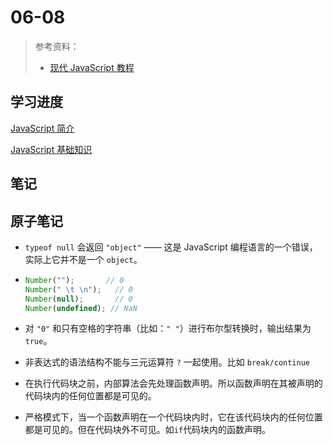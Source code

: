 # 06-08

> 参考资料：
>
> - [现代 JavaScript 教程](https://zh.javascript.info/)

## 学习进度

[JavaScript 简介](https://zh.javascript.info/getting-started)

[JavaScript 基础知识](https://zh.javascript.info/first-steps)

## 笔记

## 原子笔记

- `typeof null` 会返回 `"object"` —— 这是 JavaScript 编程语言的一个错误，实际上它并不是一个 `object`。

- ```javascript
  Number("");       // 0
  Number(" \t \n");   // 0
  Number(null);       // 0
  Number(undefined); // NaN
  ```

- 对 `"0"` 和只有空格的字符串（比如：`" "`）进行布尔型转换时，输出结果为 `true`。
- 非表达式的语法结构不能与三元运算符 `?` 一起使用。比如 `break/continue` 
- 在执行代码块之前，内部算法会先处理函数声明。所以函数声明在其被声明的代码块内的任何位置都是可见的。
- 严格模式下，当一个函数声明在一个代码块内时，它在该代码块内的任何位置都是可见的。但在代码块外不可见。如`if`代码块内的函数声明。

